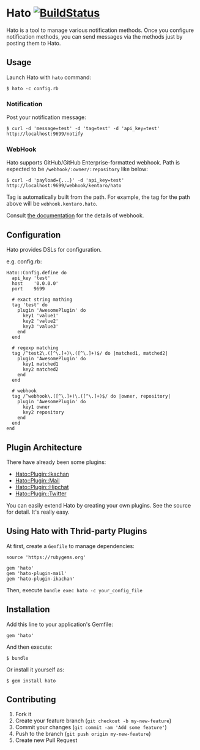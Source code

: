 # Hato [![BuildStatus](https://secure.travis-ci.org/kentaro/hato.png)](http://travis-ci.org/kentaro/hato)

Hato is a tool to manage various notification methods. Once you configure notification methods, you can send messages via the methods just by posting them to Hato.

## Usage

Launch Hato with `hato` command:

```
$ hato -c config.rb
```

### Notification

Post your notification message:

```
$ curl -d 'message=test' -d 'tag=test' -d 'api_key=test' http://localhost:9699/notify
```

### WebHook

Hato supports GitHub/GitHub Enterprise-formatted webhook. Path is expected to be `/webhook/:owner/:repository` like below:

```
$ curl -d 'payload={...}' -d 'api_key=test' http://localhost:9699/webhook/kentaro/hato
```

Tag is automatically built from the path. For example, the tag for the path above will be `webhook.kentaro.hato`.

Consult [the documentation](https://help.github.com/articles/post-receive-hooks) for the details of webhook.

## Configuration

Hato provides DSLs for configuration.

e.g. config.rb:

```
Hato::Config.define do
  api_key 'test'
  host    '0.0.0.0'
  port    9699

  # exact string mathing
  tag 'test' do
    plugin 'AwesomePlugin' do
      key1 'value1'
      key2 'value2'
      key3 'value3'
    end
  end

  # regexp matching
  tag /^test2\.([^\.]+)\.([^\.]+)$/ do |matched1, matched2|
    plugin 'AwesomePlugin' do
      key1 matched1
      key2 matched2
    end
  end

  # webhook
  tag /^webhook\.([^\.]+)\.([^\.]+)$/ do |owner, repository|
    plugin 'AwesomePlugin' do
      key1 owner
      key2 repository
    end
  end
end
```

## Plugin Architecture

There have already been some plugins:

  * [Hato::Plugin::Ikachan](https://github.com/kentaro/hato-plugin-ikachan)
  * [Hato::Plugin::Mail](https://github.com/kentaro/hato-plugin-mail)
  * [Hato::Plugin::Hipchat](https://github.com/banyan/hato-plugin-hipchat)
  * [Hato::Plugin::Twitter](https://github.com/kentaro/hato-plugin-twitter)

You can easily extend Hato by creating your own plugins. See the source for detail. It's really easy.

## Using Hato with Thrid-party Plugins

At first, create a `Gemfile` to manage dependencies:

```
source 'https://rubygems.org'

gem 'hato'
gem 'hato-plugin-mail'
gem 'hato-plugin-ikachan'
```

Then, execute `bundle exec hato -c your_config_file`

## Installation

Add this line to your application's Gemfile:

    gem 'hato'

And then execute:

    $ bundle

Or install it yourself as:

    $ gem install hato

## Contributing

1. Fork it
2. Create your feature branch (`git checkout -b my-new-feature`)
3. Commit your changes (`git commit -am 'Add some feature'`)
4. Push to the branch (`git push origin my-new-feature`)
5. Create new Pull Request

